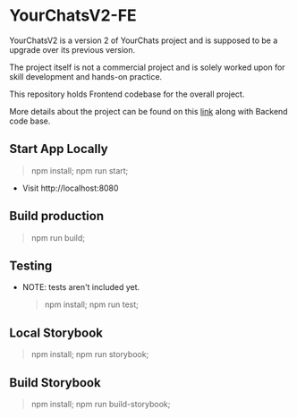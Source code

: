 # YourChatsV2-FE

YourChatsV2 is a version 2 of YourChats project and is supposed to be a upgrade over its previous version.

The project itself is not a commercial project and is solely worked upon for skill development and hands-on practice.

This repository holds Frontend codebase for the overall project.

More details about the project can be found on this <a href="https://github.com/prashantsihag03/yourchatsV2">link</a> along with Backend code base.

## Start App Locally

> npm install; npm run start;

- Visit http://localhost:8080

## Build production

> npm run build;

## Testing

- NOTE: tests aren't included yet.
  > npm install; npm run test;

## Local Storybook

> npm install; npm run storybook;

## Build Storybook

> npm install; npm run build-storybook;

